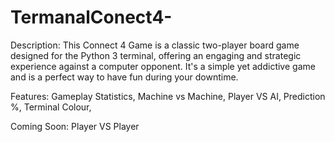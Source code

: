 # TermanalConect4-


Description:
This Connect 4 Game is a classic two-player board game designed for the 
Python 3 terminal, offering an engaging and strategic experience against a computer 
opponent. It's a simple yet addictive game and is a perfect way to have fun during your downtime.

Features:
Gameplay Statistics,
Machine vs Machine,
Player VS AI,
Prediction %,
Terminal Colour,

Coming Soon:
Player VS Player
  
